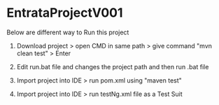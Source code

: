 # EntrataProjectV001

Below are different way to Run this project

1. Download project > open CMD in same path > give command "mvn clean test" > Enter

2. Edit run.bat file and changes the project path and then run .bat file

3. Import project into IDE > run pom.xml using "maven test"

4. Import project into IDE > run testNg.xml file as a Test Suit